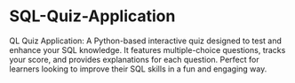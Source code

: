 # SQL-Quiz-Application
QL Quiz Application: A Python-based interactive quiz designed to test and enhance your SQL knowledge. It features multiple-choice questions, tracks your score, and provides explanations for each question. Perfect for learners looking to improve their SQL skills in a fun and engaging way.
